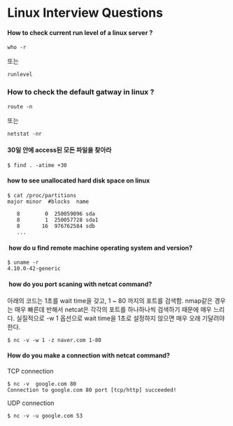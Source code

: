 # Linux Interview Questions

#### How to check current run level of a linux server ?

```
who -r
```

또는

```
runlevel
```

###  How to check the default gatway in linux ?

```
route -n
```

또는

```
netstat -nr
```


#### 30일 안에 access된 모든 파일을 찾아라

```
$ find . -atime +30
```

#### how to see unallocated hard disk space on linux

```
$ cat /proc/partitions
major minor  #blocks  name

   8        0  250059096 sda
   8        1  250057728 sda1
   8       16  976762584 sdb
   ...
```

####  how do u find remote machine operating system and version?

```
$ uname -r
4.10.0-42-generic
```

####  how do you port scaning with netcat command?

아래의 코드는 1초를 wait time을 갖고,  1 ~ 80 까지의 포트를 검색함. 
nmap같은 경우는 매우 빠른데 반해서 netcat은 각각의 포트를 하나하나씩 검색하기 때문에 매우 느리다. 
실질적으로 -w 1 옵션으로 wait time을 1초로 설정하지 않으면 매우 오래 기달려야 한다. 

```
$ nc -v -w 1 -z naver.com 1-80
```

#### How do you make a connection with netcat command?

TCP connection

```
$ nc -v  google.com 80
Connection to google.com 80 port [tcp/http] succeeded!
```

UDP connection

```
$ nc -v -u google.com 53
```





